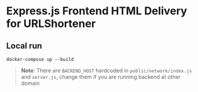 # Express.js Frontend HTML Delivery for URLShortener

## Local run
`docker-compose up --build`

> __Note__: There are `BACKEND_HOST` hardcoded in `public/network/index.js` and `server.js`, change them if you are running backend at other domain 